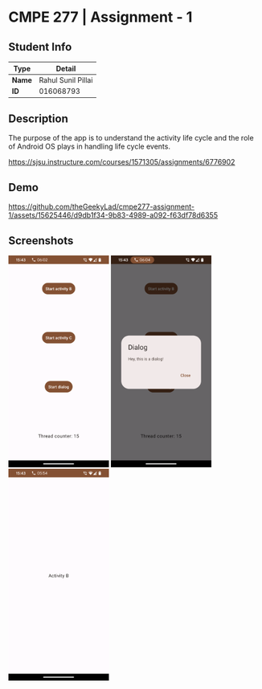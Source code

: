 # CMPE 277 | Assignment - 1

## Student Info

| Type | Detail |
| --- | --- |
| **Name** | Rahul Sunil Pillai |
| **ID** | 016068793 |

## Description

The purpose of the app is to understand the activity life cycle and the role of Android OS plays in handling life cycle events.

https://sjsu.instructure.com/courses/1571305/assignments/6776902

## Demo

https://github.com/theGeekyLad/cmpe277-assignment-1/assets/15625446/d9db1f34-9b83-4989-a092-f63df78d6355

## Screenshots

<img src="screenshots/1.png" width=200>
<img src="screenshots/2.png" width=200>
<img src="screenshots/3.png" width=200>
